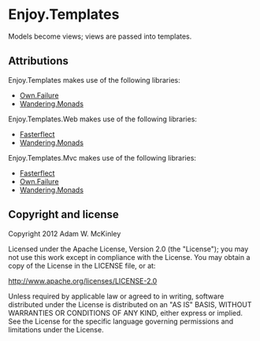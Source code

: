 Enjoy.Templates
===============

Models become views; views are passed into templates.



Attributions
------------

Enjoy.Templates makes use of the following libraries:

 * [Own.Failure](https://github.com/awmckinley/Own.Failure)
 * [Wandering.Monads](https://github.com/awmckinley/Wandering.Monads)

Enjoy.Templates.Web makes use of the following libraries:

 * [Fasterflect](https://fasterflect.codeplex.com/)
 * [Wandering.Monads](https://github.com/awmckinley/Wandering.Monads)

Enjoy.Templates.Mvc makes use of the following libraries:

 * [Fasterflect](https://fasterflect.codeplex.com/)
 * [Own.Failure](https://github.com/awmckinley/Own.Failure)
 * [Wandering.Monads](https://github.com/awmckinley/Wandering.Monads)



Copyright and license
---------------------

Copyright 2012 Adam W. McKinley

Licensed under the Apache License, Version 2.0 (the "License");
you may not use this work except in compliance with the License.
You may obtain a copy of the License in the LICENSE file, or at:

   http://www.apache.org/licenses/LICENSE-2.0

Unless required by applicable law or agreed to in writing, software
distributed under the License is distributed on an "AS IS" BASIS,
WITHOUT WARRANTIES OR CONDITIONS OF ANY KIND, either express or implied.
See the License for the specific language governing permissions and
limitations under the License.